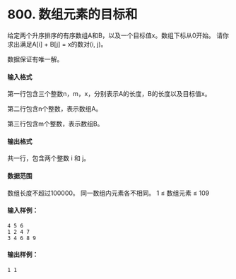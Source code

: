 # 800. 数组元素的目标和

给定两个升序排序的有序数组A和B，以及一个目标值x。数组下标从0开始。
请你求出满足A[i] + B[j] = x的数对(i, j)。

数据保证有唯一解。

#### 输入格式

第一行包含三个整数n，m，x，分别表示A的长度，B的长度以及目标值x。

第二行包含n个整数，表示数组A。

第三行包含m个整数，表示数组B。

#### 输出格式

共一行，包含两个整数 i 和 j。

#### 数据范围

数组长度不超过100000。
同一数组内元素各不相同。
1 ≤ 数组元素 ≤ 109

#### 输入样例：

```
4 5 6
1 2 4 7
3 4 6 8 9
```

#### 输出样例：

```
1 1
```